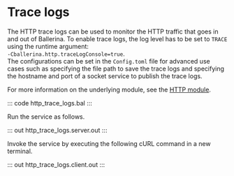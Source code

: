 # Trace logs

The HTTP trace logs can be used to monitor the HTTP traffic that goes in and out of Ballerina.
To enable trace logs, the log level has to be set to `TRACE` using the runtime argument:
<br> `-Cballerina.http.traceLogConsole=true`. <br>
The configurations can be set in the `Config.toml` file for advanced use cases such as specifying the file path
to save the trace logs and specifying the hostname and port of a socket service to publish the trace logs.

For more information on the underlying module, see the [HTTP module](https://docs.central.ballerina.io/ballerina/http/latest/).

::: code http_trace_logs.bal :::

Run the service as follows.

::: out http_trace_logs.server.out :::

Invoke the service by executing the following cURL command in a new terminal.

::: out http_trace_logs.client.out :::
